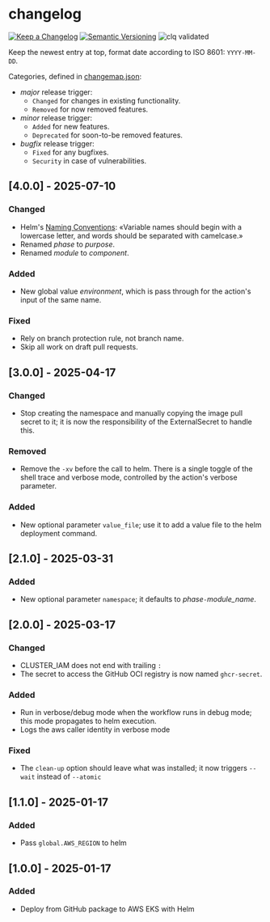 # changelog

[![Keep a Changelog](https://img.shields.io/badge/Keep%20a%20Changelog-1.0.0-informational)](https://keepachangelog.com/en/1.0.0/)
[![Semantic Versioning](https://img.shields.io/badge/Semantic%20Versioning-2.0.0-informational)](https://semver.org/spec/v2.0.0.html)
![clq validated](https://img.shields.io/badge/clq-validated-success)

Keep the newest entry at top, format date according to ISO 8601: `YYYY-MM-DD`.

Categories, defined in [changemap.json](.github/clq/changemap.json):

- *major* release trigger:
  - `Changed` for changes in existing functionality.
  - `Removed` for now removed features.
- *minor* release trigger:
  - `Added` for new features.
  - `Deprecated` for soon-to-be removed features.
- *bugfix* release trigger:
  - `Fixed` for any bugfixes.
  - `Security` in case of vulnerabilities.

## [4.0.0] - 2025-07-10

### Changed

- Helm's [Naming Conventions](https://helm.sh/docs/chart_best_practices/values/#naming-conventions): «Variable names should begin with a lowercase letter, and words should be separated with camelcase.»
- Renamed *phase* to *purpose*.
- Renamed *module* to *component*.

### Added

- New global value *environment*, which is pass through for the action's input of the same name.

### Fixed

- Rely on branch protection rule, not branch name.
- Skip all work on draft pull requests.

## [3.0.0] - 2025-04-17

### Changed

- Stop creating the namespace and manually copying the image pull secret to it; it is now the responsibility of the ExternalSecret
  to handle this.

### Removed

- Remove the `-xv` before the call to helm. There is a single toggle of the shell trace and verbose mode, controlled by the action's verbose parameter.

### Added

- New optional parameter `value_file`; use it to add a value file to the helm deployment command.

## [2.1.0] - 2025-03-31

### Added

- New optional parameter `namespace`; it defaults to *phase*`-`*module_name*.

## [2.0.0] - 2025-03-17

### Changed

- CLUSTER_IAM does not end with trailing `:`
- The secret to access the GitHub OCI registry is now named `ghcr-secret`.

### Added

- Run in verbose/debug mode when the workflow runs in debug mode; this mode propagates to helm execution.
- Logs the aws caller identity in verbose mode

### Fixed

- The `clean-up` option should leave what was installed; it now triggers `--wait` instead of `--atomic`

## [1.1.0] - 2025-01-17

### Added

- Pass `global.AWS_REGION` to helm

## [1.0.0] - 2025-01-17

### Added

- Deploy from GitHub package to AWS EKS with Helm

